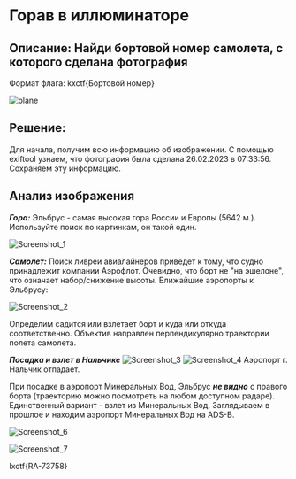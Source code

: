 # Горав в иллюминаторе
## Описание: Найди бортовой номер самолета, с которого сделана фотография

Формат флага: kxctf{Бортовой номер}

![plane](https://github.com/cybhack0/writeups-jeopardy-kxctf-2024-spring/assets/122211306/dc82b345-c5eb-4faf-acb8-af48ea0691ab)

## Решение:
Для начала, получим всю информацию об изображении. С помощью exiftool узнаем, что фотография была сделана 26.02.2023 в 07:33:56. Сохраняем эту информацию.

## Анализ изображения
***Гора:*** Эльбрус - самая высокая гора России и Европы (5642 м.). Используйте поиск по картинкам, он такой один.

![Screenshot_1](https://github.com/cybhack0/writeups-jeopardy-kxctf-2024-spring/assets/122211306/482f2650-b375-4c43-8d7a-f55b686f657d)

***Самолет:*** Поиск ливреи авиалайнеров приведет к тому, что судно принадлежит компании Аэрофлот. Очевидно, что борт не "на эшелоне", что означает набор/снижение высоты. 
Ближайшие аэропорты к Эльбрусу:

![Screenshot_2](https://github.com/cybhack0/writeups-jeopardy-kxctf-2024-spring/assets/122211306/6b26ff90-03f3-4879-92a8-483edf3662ce)

Определим садится или взлетает борт и куда или откуда соответственно. Объектив направлен перпендикулярно траектории полета самолета. 

***Посадка и взлет в Нальчике***
![Screenshot_3](https://github.com/cybhack0/writeups-jeopardy-kxctf-2024-spring/assets/122211306/579a209b-c880-462e-acfa-9b778448f5d6)
![Screenshot_4](https://github.com/cybhack0/writeups-jeopardy-kxctf-2024-spring/assets/122211306/c976cc89-390c-47e3-9eb4-5d2ebdf60338)
Аэропорт г. Нальчик отпадает. 

При посадке в аэропорт Минеральных Вод, Эльбрус ***не видно*** с правого борта (траекторию можно посмотреть на любом доступном радаре). Единственный вариант - взлет из Минеральных Вод.
Заглядываем в прошлое и находим аэропорт Минеральных Вод на ADS-B.

![Screenshot_6](https://github.com/cybhack0/writeups-jeopardy-kxctf-2024-spring/assets/122211306/55b41482-5c09-4292-872f-d97854431a9a)

![Screenshot_7](https://github.com/cybhack0/writeups-jeopardy-kxctf-2024-spring/assets/122211306/b7c3dafb-ac7e-486d-ae3a-1a96da559db8)

lxctf{RA-73758}
